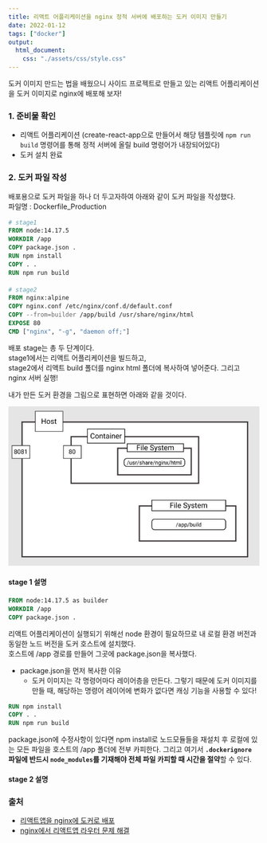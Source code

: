 ```yaml
---
title: 리액트 어플리케이션을 nginx 정적 서버에 배포하는 도커 이미지 만들기
date: 2022-01-12
tags: ["docker"]
output:
  html_document:
    css: "./assets/css/style.css"
---
```


도커 이미지 만드는 법을 배웠으니 사이드 프로젝트로 만들고 있는 리액트 어플리케이션을 도커 이미지로 nginx에 배포해 보자!

### 1. 준비물 확인

- 리액트 어플리케이션 (create-react-app으로 만들어서 해당 템플릿에 `npm run build` 명령어를 통해 정적 서버에 올릴 build 명령어가 내장되어있다)
- 도커 설치 완료

### 2. 도커 파일 작성

배포용으로 도커 파일을 하나 더 두고자하여 아래와 같이 도커 파일을 작성했다.  
파일명 : Dockerfile_Production

```dockerfile
# stage1
FROM node:14.17.5
WORKDIR /app
COPY package.json .
RUN npm install
COPY . .
RUN npm run build

# stage2
FROM nginx:alpine
COPY nginx.conf /etc/nginx/conf.d/default.conf
COPY --from=builder /app/build /usr/share/nginx/html
EXPOSE 80
CMD ["nginx", "-g", "daemon off;"]

```

배포 stage는 총 두 단계이다.  
stage1에서는 리액트 어플리케이션을 빌드하고,  
stage2에서 리액트 build 폴더를 nginx html 폴더에 복사하여 넣어준다. 그리고 nginx 서버 실행!

내가 만든 도커 환경을 그림으로 표현하면 아래와 같을 것이다.

![도커](./dockerFileSystem.jpg)

#### stage 1 설명

```dockerfile
FROM node:14.17.5 as builder
WORKDIR /app
COPY package.json .
```

리액트 어플리케이션이 실행되기 위해선 node 환경이 필요하므로 내 로컬 환경 버전과 동일한 노드 버전을 도커 호스트에 설치했다.  
호스트에 /app 경로를 만들어 그곳에 package.json을 복사했다.

- package.json을 먼저 복사한 이유
  - 도커 이미지는 각 명령어마다 레이어층을 만든다. 그렇기 때문에 도커 이미지를 만들 때, 해당하는 명령어 레이어에 변화가 없다면 캐싱 기능을 사용할 수 있다!

```dockerfile
RUN npm install
COPY . .
RUN npm run build
```

package.json에 수정사항이 있다면 npm install로 노드모듈들을 재설치 후 로컬에 있는 모든 파일을 호스트의 /app 폴더에 전부 카피한다. 그리고 여기서
**`.dockerignore` 파일에 반드시 `node_modules`를 기재해야 전체 파일 카피할 때 시간을 절약**할 수 있다.

#### stage 2 설명

### 출처

- [리액트앱을 nginx에 도커로 배포](https://www.youtube.com/watch?v=gM2cWo1DWIk)
- [nginx에서 리액트앱 라우터 문제 해결](https://medium.com/greedygame-engineering/so-you-want-to-dockerize-your-react-app-64fbbb74c217)
